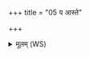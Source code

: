 +++
title = "05 य आस्ते"

+++
<details><summary>मूलम् (WS)</summary>

य आस्ते यश्च चरति यश्च तिष्ठन् विपश्यति ।  
तेषां सं दध्मो अक्षाणि यथेदं हर्म्यं तथा ॥ ५ ॥
</details>